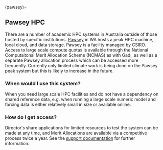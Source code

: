 (pawsey)=
## Pawsey HPC

There are a number of academic HPC systems in Australia outside of those hosted by specific institutions. [Pawsey](https://pawsey.org.au/) in WA hosts a peak HPC machine, local cloud, and data storage. Pawsey is a facility managed by CSIRO. Access to large scale compute quotas is available through the National Computaitonal Merit Allocation Scheme (NCMAS) as with Gadi, as well as a separate Pawsey allocation process which can be accessed more frequently. Currently only limited climate work is being done on the Pawsey peak system but this is likely to increase in the future.

### When would I use this system?

When you need large scale HPC facilities and do not have a dependency on shared reference data, e.g. when running a large scale numeric model and forcing data is either relatively small in size or available online.

### How do I get access?

Director's share applications for limited resources to test the system can be made at any time, and Merit Allocations are available via a competitive process twice a year. See the [support documentation](https://support.pawsey.org.au/documentation/display/US/Getting+Access) for further information.